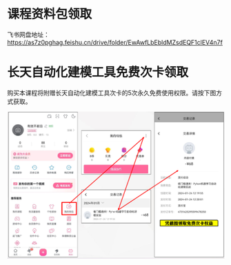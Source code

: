 # 课程资料包领取

飞书网盘地址：https://as7z0pghag.feishu.cn/drive/folder/EwAwfLbEbldMZsdEQF1clEV4n7f

# 长天自动化建模工具免费次卡领取

购买本课程将附赠长天自动化建模工具次卡的5次永久免费使用权限。请按下图方式获取。

![img.png](./rights.assets/次卡领取.png)